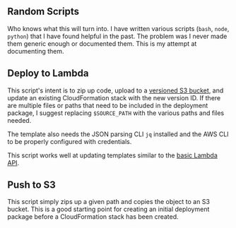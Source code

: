 ## Random Scripts

Who knows what this will turn into. I have written various scripts (`bash`, `node`, `python`) that I have found helpful in the past. The problem was I never made them generic enough or documented them. This is my attempt at documenting them.

## Deploy to Lambda

This script's intent is to zip up code, upload to a [versioned S3 bucket](../s3/versioned-bucket.yml), and update an existing CloudFormation stack with the new version ID. If there are multiple files or paths that need to be included in the deployment package, I suggest replacing `$SOURCE_PATH` with the various paths and files needed.

The template also needs the JSON parsing CLI `jq` installed and the AWS CLI to be properly configured with credentials.

This script works well at updating templates similar to the [basic Lambda API](../lambda/serverless-function-api.yml).

## Push to S3

This script simply zips up a given path and copies the object to an S3 bucket. This is a good starting point for creating an initial deployment package before a CloudFormation stack has been created.